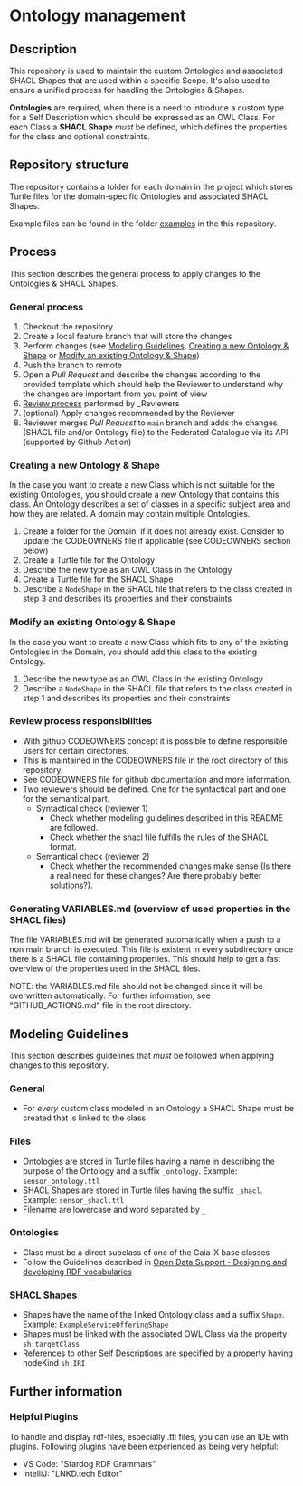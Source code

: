 # Ontology management

## Description

This repository is used to maintain the custom Ontologies and associated SHACL Shapes that are used within a specific Scope. It's also used to ensure a unified process for handling the Ontologies & Shapes.

**Ontologies** are required, when there is a need to introduce a custom type for a Self Description which should be expressed
as an OWL Class. For each Class a **SHACL Shape** _must_ be defined, which defines the properties for the class and optional
constraints.

## Repository structure

The repository contains a folder for each domain in the project which stores Turtle files for the domain-specific Ontologies and
associated SHACL Shapes.

Example files can be found in the folder [examples](https://github.com/GAIA-X4PLC-AAD/ontology-management-base/tree/main/examples) in the this repository.

## Process

This section describes the general process to apply changes to the Ontologies & SHACL Shapes.

### General process

1. Checkout the repository
2. Create a local feature branch that will store the changes
3. Perform changes (see [Modeling Guidelines](#modeling-guidelines), [Creating a new Ontology & Shape](#creating-a-new-ontology--shape) or [Modify an existing Ontology & Shape](#modify-an-existing-ontology--shape))
4. Push the branch to remote
5. Open a _Pull Request_ and describe the changes according to the provided template which should help the Reviewer to
   understand why the changes are important from you point of view
6. [Review process](#review-process-responsibilities) performed by _Reviewers
7. (optional) Apply changes recommended by the Reviewer
8. Reviewer merges _Pull Request_ to `main` branch and adds the changes (SHACL file and/or Ontology file) to the Federated Catalogue via its API (supported by Github Action)

### Creating a new Ontology & Shape

In the case you want to create a new Class which is not suitable for the existing Ontologies, you should create a new Ontology
that contains this class. An Ontology describes a set of classes in a specific subject area and how they are related. A
domain may contain multiple Ontologies.

1. Create a folder for the Domain, if it does not already exist. Consider to update the CODEOWNERS file if applicable (see CODEOWNERS section below)
2. Create a Turtle file for the Ontology
3. Describe the new type as an OWL Class in the Ontology
4. Create a Turtle file for the SHACL Shape
5. Describe a `NodeShape` in the SHACL file that refers to the class created in step 3 and describes its properties and their
   constraints

### Modify an existing Ontology & Shape

In the case you want to create a new Class which fits to any of the existing Ontologies in the Domain, you should add
this class to the existing Ontology.

1. Describe the new type as an OWL Class in the existing Ontology
2. Describe a `NodeShape` in the SHACL file that refers to the class created in step 1 and describes its properties and their
   constraints

### Review process responsibilities

* With github CODEOWNERS concept it is possible to define responsible users for certain directories.
* This is maintained in the CODEOWNERS file in the root directory of this repository.
* See CODEOWNERS file for github documentation and more information.
* Two reviewers should be defined. One for the syntactical part and one for the semantical part.
  * Syntactical check (reviewer 1)
    * Check whether modeling guidelines described in this README are followed.
    * Check whether the shacl file fulfills the rules of the SHACL format.
  * Semantical check (reviewer 2)
    * Check whether the recommended changes make sense (Is there a real need for these changes? Are there probably better solutions?).

### Generating VARIABLES.md (overview of used properties in the SHACL files)

The file VARIABLES.md will be generated automatically when a push to a non main branch is executed. This file is existent in every subdirectory once there is a SHACL file containing properties. This should help to get a fast overview of the properties used in the SHACL files.

NOTE: the VARIABLES.md file should not be changed since it will be overwritten automatically. For further information, see "GITHUB_ACTIONS.md" file in the root directory.

## Modeling Guidelines

This section describes guidelines that _must_ be followed when applying changes to this repository.

### General

* For _every_ custom class modeled in an Ontology a SHACL Shape must be created that is linked to the class

### Files

* Ontologies are stored in Turtle files having a name in describing the purpose of the Ontology and a suffix `_ontology`.
  Example: `sensor_ontology.ttl`
* SHACL Shapes are stored in Turtle files having the suffix `_shacl`. Example:
  `sensor_shacl.ttl`
* Filename are lowercase and word separated by `_`

### Ontologies

* Class must be a direct subclass of one of the Gaia-X base classes
* Follow the Guidelines described in [Open Data Support - Designing and developing
  RDF vocabularies](https://data.europa.eu/sites/default/files/d2.1.2_training_module_2.4_designing_and_developing_vocabularies_in_rdf_en_edp.pdf)

### SHACL Shapes

* Shapes have the name of the linked Ontology class and a suffix `Shape`. Example: `ExampleServiceOfferingShape`
* Shapes must be linked with the associated OWL Class via the property `sh:targetClass`
* References to other Self Descriptions are specified by a property having nodeKind `sh:IRI`

## Further information

### Helpful Plugins

To handle and display rdf-files, especially .ttl files, you can use an IDE with plugins. Following plugins have been experienced as being very helpful:

* VS Code: "Stardog RDF Grammars"
* IntelliJ: "LNKD.tech Editor"
